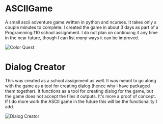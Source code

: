 # ASCIIGame
A small ascii adventure game written in python and ncurses. It takes only a couple minutes to complete. I created the game in about 3 days as part of a Programming 110 school assignment. I do not plan on continuing it any time in the near future, though I can list *many* ways it can be improved.

![Color Quest](https://user-images.githubusercontent.com/5828713/129428760-0b1577fe-666c-4acb-81f2-49ba26c0c901.png)

# Dialog Creator
This was created as a school assignment as well. It was meant to go along with the game as a tool for creating dialog (hence why I have packaged them together). It functions as a tool for creating dialog for the game, but the game does not accept the files it outputs. It's more a proof of concept. If I do more work the ASCII game in the future this will be the functionality I add.

![Dialog Creator](https://user-images.githubusercontent.com/5828713/129428828-61e6a441-3fe7-4c32-a912-6951bd0a0f1d.png)
